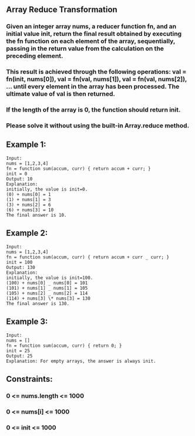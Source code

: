 ## Array Reduce Transformation

### Given an integer array nums, a reducer function fn, and an initial value init, return the final result obtained by executing the fn function on each element of the array, sequentially, passing in the return value from the calculation on the preceding element.

### This result is achieved through the following operations: val = fn(init, nums[0]), val = fn(val, nums[1]), val = fn(val, nums[2]), ... until every element in the array has been processed. The ultimate value of val is then returned.

### If the length of the array is 0, the function should return init.

### Please solve it without using the built-in Array.reduce method.

## Example 1:

```node
Input:
nums = [1,2,3,4]
fn = function sum(accum, curr) { return accum + curr; }
init = 0
Output: 10
Explanation:
initially, the value is init=0.
(0) + nums[0] = 1
(1) + nums[1] = 3
(3) + nums[2] = 6
(6) + nums[3] = 10
The final answer is 10.
```

## Example 2:

```node
Input:
nums = [1,2,3,4]
fn = function sum(accum, curr) { return accum + curr _ curr; }
init = 100
Output: 130
Explanation:
initially, the value is init=100.
(100) + nums[0] _ nums[0] = 101
(101) + nums[1] _ nums[1] = 105
(105) + nums[2] _ nums[2] = 114
(114) + nums[3] \* nums[3] = 130
The final answer is 130.
```

## Example 3:

```node
Input:
nums = []
fn = function sum(accum, curr) { return 0; }
init = 25
Output: 25
Explanation: For empty arrays, the answer is always init.

```

## Constraints:

### 0 <= nums.length <= 1000

### 0 <= nums[i] <= 1000

### 0 <= init <= 1000
